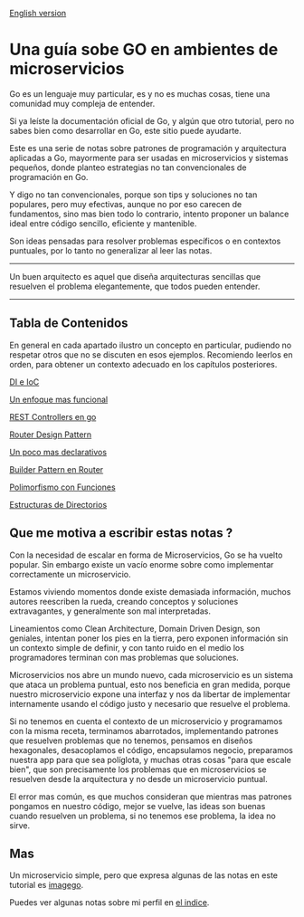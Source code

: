 [English version](https://github.com/nmarsollier/go_index/blob/main/README_en.md)

# Una guía sobe GO en ambientes de microservicios

Go es un lenguaje muy particular, es y no es muchas cosas, tiene una comunidad muy compleja de entender.

Si ya leíste la documentación oficial de Go, y algún que otro tutorial, pero no sabes bien como desarrollar en Go, este sitio puede ayudarte.

Este es una serie de notas sobre patrones de programación y arquitectura aplicadas a Go, mayormente para ser usadas en microservicios y sistemas pequeños, donde planteo estrategias no tan convencionales de programación en Go.

Y digo no tan convencionales, porque son tips y soluciones no tan populares, pero muy efectivas, aunque no por eso carecen de fundamentos, sino mas bien todo lo contrario, intento proponer un balance ideal entre código sencillo, eficiente y mantenible.

Son ideas pensadas para resolver problemas específicos o en contextos puntuales, por lo tanto no generalizar al leer las notas. 

---
Un buen arquitecto es aquel que diseña arquitecturas sencillas que resuelven el problema elegantemente, que todos pueden entender. 

---

## Tabla de Contenidos

En general en cada apartado ilustro un concepto en particular, pudiendo no respetar otros que no se discuten en esos ejemplos. Recomiendo leerlos en orden, para obtener un contexto adecuado en los capítulos posteriores.

[DI e IoC](https://github.com/nmarsollier/go_di_ioc/blob/main/README.md)

[Un enfoque mas funcional](https://github.com/nmarsollier/go_functional/blob/main/README.md)

[REST Controllers en go](https://github.com/nmarsollier/go_rest_controller/blob/main/README.md)

[Router Design Pattern](https://github.com/nmarsollier/go_router_design/blob/main/README.md)

[Un poco mas declarativos](https://github.com/nmarsollier/go_declarative/blob/main/README.md)

[Builder Pattern en Router](https://github.com/nmarsollier/go_router_builder/blob/main/README.md)

[Polimorfismo con Funciones](https://github.com/nmarsollier/go_functional_polimorfism/blob/main/README.md)

[Estructuras de Directorios](https://github.com/nmarsollier/go_directories/blob/main/README.md)

## Que me motiva a escribir estas notas ?

Con la necesidad de escalar en forma de Microservicios, Go se ha vuelto popular. Sin embargo existe un vacío enorme sobre como implementar correctamente un microservicio.

Estamos viviendo momentos donde existe demasiada información, muchos autores reescriben la rueda, creando conceptos y soluciones extravagantes, y generalmente son mal interpretadas.

Lineamientos como Clean Architecture, Domain Driven Design, son geniales, intentan poner los pies en la tierra, pero exponen información sin un contexto simple de definir, y con tanto ruido en el medio los programadores terminan con mas problemas que soluciones.

Microservicios nos abre un mundo nuevo, cada microservicio es un sistema que ataca un problema puntual, esto nos beneficia en gran medida, porque nuestro microservicio expone una interfaz y nos da libertar de implementar internamente usando el código justo y necesario que resuelve el problema.

Si no tenemos en cuenta el contexto de un microservicio y programamos con la misma receta, terminamos abarrotados, implementando patrones que resuelven problemas que no tenemos, pensamos en diseños hexagonales, desacoplamos el código, encapsulamos negocio, preparamos nuestra app para que sea políglota, y muchas otras cosas "para que escale bien", que son precisamente los problemas que en microservicios se resuelven desde la arquitectura y no desde un microservicio puntual.

El error mas común, es que muchos consideran que mientras mas patrones pongamos en nuestro código, mejor se vuelve, las ideas son buenas cuando resuelven un problema, si no tenemos ese problema, la idea no sirve. 


## Mas

Un microservicio simple, pero que expresa algunas de las notas en este tutorial es [imagego](https://github.com/nmarsollier/imagego).

Puedes ver algunas notas sobre mi perfil en [el indice](https://github.com/nmarsollier/index).
